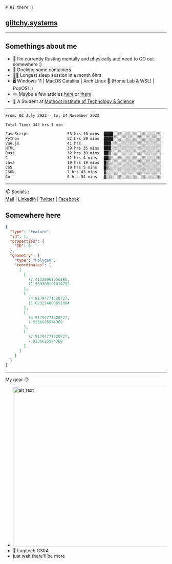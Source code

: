 ```
# Hi there 👋
```
## [glitchy.systems](https://glitchy.systems)
---

## Somethings about me



- 🌱 I’m currently Rusting mentally and physically and need to GO out somewhere :)
- 🐋 Docking some containers
- 😶‍🌫️ Longest sleep session in a month 6hrs.
- 🖥️ Windows 11 | MacOS Catalina | Arch Linux 🦩 (Home Lab & WSL) | PopOS! :)
- ✏️ Maybe a few articles [here](https://medium.com/@advaithnarayanan8) or [there](https://medium.com/@advaithnarayanan8)
- 📑 A Student at [Muthoot Institute of Technology & Science](https://mgmits.ac.in/)



---

<!--START_SECTION:waka-->

```txt
From: 02 July 2022 - To: 24 November 2023

Total Time: 342 hrs 1 min

JavaScript                 53 hrs 10 mins  ████░░░░░░░░░░░░░░░░░░░░░   15.55 %
Python                     52 hrs 59 mins  ████░░░░░░░░░░░░░░░░░░░░░   15.50 %
Vue.js                     41 hrs          ███░░░░░░░░░░░░░░░░░░░░░░   11.99 %
HTML                       39 hrs 35 mins  ███░░░░░░░░░░░░░░░░░░░░░░   11.58 %
Rust                       32 hrs 39 mins  ██▒░░░░░░░░░░░░░░░░░░░░░░   09.55 %
C                          31 hrs 4 mins   ██▒░░░░░░░░░░░░░░░░░░░░░░   09.09 %
Java                       19 hrs 19 mins  █▒░░░░░░░░░░░░░░░░░░░░░░░   05.65 %
CSS                        19 hrs 5 mins   █▒░░░░░░░░░░░░░░░░░░░░░░░   05.58 %
JSON                       7 hrs 43 mins   ▓░░░░░░░░░░░░░░░░░░░░░░░░   02.26 %
Go                         6 hrs 54 mins   ▓░░░░░░░░░░░░░░░░░░░░░░░░   02.02 %
```

<!--END_SECTION:waka-->

---

📫 Socials :<br>
[Mail](mailto:advaithnarayanan8@gmail.com) | [Linkedin](https://www.linkedin.com/in/advaith-narayanan-a72152214/) | [Twitter](https://twitter.com/advaithnarayan) | [Facebook](https://screenmessage.com/qinq)

## Somewhere here

```geojson
{
  "type": "Feature",
  "id": 1,
  "properties": {
    "ID": 0
  },
  "geometry": {
    "type": "Polygon",
    "coordinates": [
      [
        [
          77.41528961556286,
          11.533300191814792
        ],
        [
          74.91794771320727,
          11.823214080851884
        ],
        [
          74.91794771320727,
          7.9236625574369
        ],
        [
          77.91794771320727,
          7.9236625574369
        ]
      ]
    ]
  }
}
```


--- 
My gear :D

- [<img alt="alt_text" width="500px" src="https://valid.x86.fr/cache/banner/xv24bv-6.png" />](https://valid.x86.fr/xv24bv)
- 🐁 Logitech G304
- just wait there'll be more

